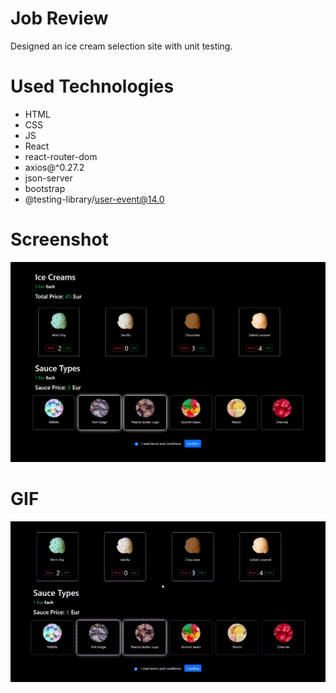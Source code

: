 # Job Review
Designed an ice cream selection site with unit testing. 

# Used Technologies
- HTML
- CSS
- JS
- React
- react-router-dom
- axios@^0.27.2
- json-server
- bootstrap
- @testing-library/user-event@14.0

# Screenshot

![](/public/ice-cream.png)

# GIF

![](/public/ice-cream-test.gif) 
